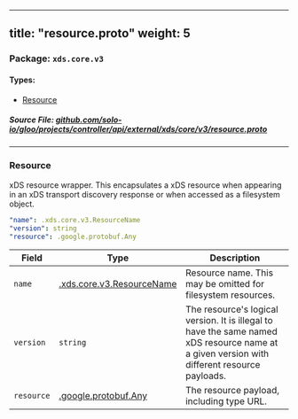 
---
title: "resource.proto"
weight: 5
---

<!-- Code generated by solo-kit. DO NOT EDIT. -->


### Package: `xds.core.v3` 
#### Types:


- [Resource](#resource)
  



##### Source File: [github.com/solo-io/gloo/projects/controller/api/external/xds/core/v3/resource.proto](https://github.com/solo-io/gloo/blob/main/projects/controller/api/external/xds/core/v3/resource.proto)





---
### Resource

 
xDS resource wrapper. This encapsulates a xDS resource when appearing in an
xDS transport discovery response or when accessed as a filesystem object.

```yaml
"name": .xds.core.v3.ResourceName
"version": string
"resource": .google.protobuf.Any

```

| Field | Type | Description |
| ----- | ---- | ----------- | 
| `name` | [.xds.core.v3.ResourceName](../resource_name.proto.sk/#resourcename) | Resource name. This may be omitted for filesystem resources. |
| `version` | `string` | The resource's logical version. It is illegal to have the same named xDS resource name at a given version with different resource payloads. |
| `resource` | [.google.protobuf.Any](https://developers.google.com/protocol-buffers/docs/reference/csharp/class/google/protobuf/well-known-types/any) | The resource payload, including type URL. |





<!-- Start of HubSpot Embed Code -->
<script type="text/javascript" id="hs-script-loader" async defer src="//js.hs-scripts.com/5130874.js"></script>
<!-- End of HubSpot Embed Code -->
